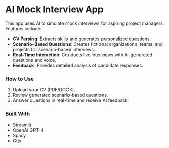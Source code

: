 # AI Mock Interview App

This app uses AI to simulate mock interviews for aspiring project managers. Features include:
- **CV Parsing**: Extracts skills and generates personalized questions.
- **Scenario-Based Questions**: Creates fictional organizations, teams, and projects for scenario-based interviews.
- **Real-Time Interaction**: Conducts live interviews with AI-generated questions and voice.
- **Feedback**: Provides detailed analysis of candidate responses.

### How to Use
1. Upload your CV (PDF/DOCX).
2. Review generated scenario-based questions.
3. Answer questions in real-time and receive AI feedback.

### Built With
- Streamlit
- OpenAI GPT-4
- Spacy
- Gtts
